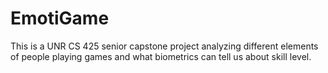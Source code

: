 # EmotiGame

This is a UNR CS 425 senior capstone project analyzing different elements of people playing games and what biometrics can tell us about skill level.
